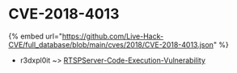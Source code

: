 # CVE-2018-4013
{% embed url="https://github.com/Live-Hack-CVE/full_database/blob/main/cves/2018/CVE-2018-4013.json" %}

* r3dxpl0it ~> [RTSPServer-Code-Execution-Vulnerability](https://www.alice-snow.ru/2018/database/cve-2018-4013/rtspserver-code-execution-vulnerability-r3dxpl0it)